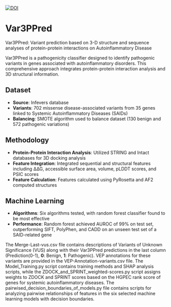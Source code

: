 [![DOI](https://zenodo.org/badge/652651218.svg)](https://zenodo.org/doi/10.5281/zenodo.10324912)
# Var3PPred

Var3PPred: Variant prediction based on 3-D structure and sequence analyses of protein-protein interactions on Autoinflammatory Disease

Var3PPred is a pathogenicity classifier designed to identify pathogenic variants in genes associated with autoinflammatory disorders. This comprehensive approach integrates protein-protein interaction analysis and 3D structural information.

## Dataset
- **Source**: Infevers database
- **Variants**: 702 missense disease-associated variants from 35 genes linked to Systemic Autoinflammatory Diseases (SAIDs)
- **Balancing**: SMOTE algorithm used to balance dataset (130 benign and 572 pathogenic variations)

## Methodology
- **Protein-Protein Interaction Analysis**: Utilized STRING and Intact databases for 3D docking analysis
- **Feature Integration**: Integrated sequential and structural features including ∆∆G, accessible surface area, volume, pLDDT scores, and PSIC scores
- **Feature Calculation**: Features calculated using PyRosetta and AF2 computed structures

## Machine Learning
- **Algorithms**: Six algorithms tested, with random forest classifier found to be most effective
- **Performance**: Random forest achieved AUROC of 99% on test set, outperforming SIFT, PolyPhen, and CADD on an unseen test set of a SAID-related gene

The Merge-Last-vus.csv file contains descriptions of Variants of Unknown Significance (VUS) along with their Var3PPred predictions in the last column (Prediction(0-1), **0**: Benign, **1**: Pathogenic). VEP annotations for these variants are provided in the VEP-Annotation-variants.csv file. The Model_Training.py script contains training methods and SHAP analysis scripts, while the ZDOCK_and_SPRINT_weighted-scores.py script assigns weights to ZDOCK and SPRINT scores based on the HGPEC rank score of genes for systemic autoinflammatory diseases. The pairwised_decision_boundaries_of_models.py file contains scripts for analyzing pairwise relationships of features in the six selected machine learning models with decision boundaries.
